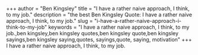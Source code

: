+++
author = "Ben Kingsley"
title = "I have a rather naive approach, I think, to my job."
description = "the best Ben Kingsley Quote: I have a rather naive approach, I think, to my job."
slug = "i-have-a-rather-naive-approach-i-think-to-my-job"
keywords = "I have a rather naive approach, I think, to my job.,ben kingsley,ben kingsley quotes,ben kingsley quote,ben kingsley sayings,ben kingsley saying,quotes, sayings,quote, saying, motivation"
+++
I have a rather naive approach, I think, to my job.
